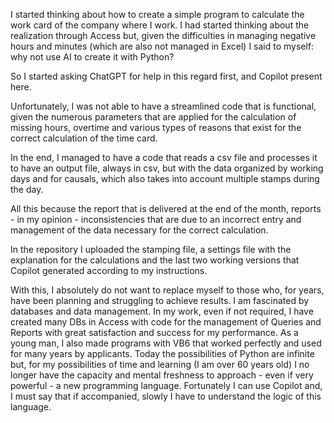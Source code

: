I started thinking about how to create a simple program to calculate the work card of the company where I work. I had started thinking about the realization through Access but, given the difficulties in managing negative hours and minutes (which are also not managed in Excel) I said to myself: why not use AI to create it with Python?

So I started asking ChatGPT for help in this regard first, and Copilot present here.

Unfortunately, I was not able to have a streamlined code that is functional, given the numerous parameters that are applied for the calculation of missing hours, overtime and various types of reasons that exist for the correct calculation of the time card.

In the end, I managed to have a code that reads a csv file and processes it to have an output file, always in csv, but with the data organized by working days and for causals, which also takes into account multiple stamps during the day.

All this because the report that is delivered at the end of the month, reports - in my opinion - inconsistencies that are due to an incorrect entry and management of the data necessary for the correct calculation.

In the repository I uploaded the stamping file, a settings file with the explanation for the calculations and the last two working versions that Copilot generated according to my instructions.

With this, I absolutely do not want to replace myself to those who, for years, have been planning and struggling to achieve results. I am fascinated by databases and data management. In my work, even if not required, I have created many DBs in Access with code for the management of Queries and Reports with great satisfaction and success for my performance. As a young man, I also made programs with VB6 that worked perfectly and used for many years by applicants. Today the possibilities of Python are infinite but, for my possibilities of time and learning (I am over 60 years old) I no longer have the capacity and mental freshness to approach - even if very powerful - a new programming language. Fortunately I can use Copilot and, I must say that if accompanied, slowly I have to understand the logic of this language.
